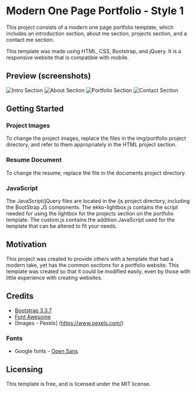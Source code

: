 # Modern One Page Portfolio - Style 1

This project consists of a modern one page portfolio template, which includes an introduction section, about me section, projects section, and a contact me section.  

This template was made using HTML, CSS, Bootstrap, and jQuery.  It is a responsive website that is compatible with mobile.

## Preview (screenshots)
![Intro Section](http://i.imgur.com/JdtWKiN.png)
![About Section](http://i.imgur.com/sqlZ1hF.png)
![Portfolio Section](http://i.imgur.com/0Ej2B8L.png)
![Contact Section](http://i.imgur.com/RpaiOsx.png)


## Getting Started

### Project Images

To change the project images, replace the files in the img/portfolio project directory, and refer to them appropriately in the HTML project section.

### Resume Document

To change the resume, replace the file in the documents project directory.

### JavaScript

The JavaScript/jQuery files are located in the /js project directory, including the BootStrap JS components. The ekko-lightbox.js contains the script needed for using the lightbox for the projects section on the portfolio template.  The custom.js contains the addition JavaScript used for the template that can be altered to fit your needs.  


## Motivation

This project was created to provide others with a template that had a modern take, yet has the common sections for a portfolio website.  This template was created so that it could be modified easily, even by those with little experience with creating websites.

## Credits

- [Bootstrap 3.3.7](http://getbootstrap.com/)
- [Font Awesome](http://fontawesome.io/)
- [Images - Pexels] (https://www.pexels.com/)


### Fonts
- Google fonts - [Open Sans](https://fonts.google.com/specimen/Open+Sans?selection.family=Open+Sans)

## Licensing
This template is free, and is licensed under the MIT license.
